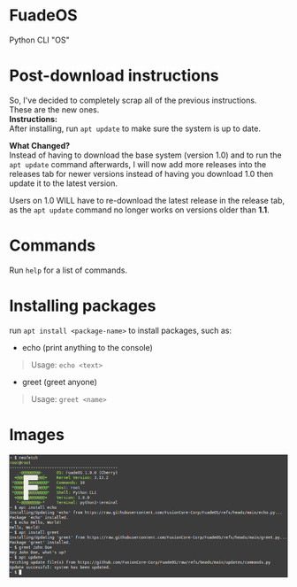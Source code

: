 # FuadeOS
Python CLI "OS"

# Post-download instructions
So, I've decided to completely scrap all of the previous instructions.  
These are the new ones.  
**Instructions:**  
After installing, run `apt update` to make sure the system is up to date.  
  
**What Changed?**  
Instead of having to download the base system (version 1.0) and to run the `apt update` command afterwards, I will now add more releases into the releases tab for newer versions instead of having you download 1.0 then update it to the latest version.  
  
Users on 1.0 WILL have to re-download the latest release in the release tab, as the `apt update` command no longer works on versions older than **1.1**.

# Commands
Run `help` for a list of commands.

# Installing packages
run `apt install <package-name>` to install packages, such as:
- echo (print anything to the console)
> Usage: `echo <text>`
- greet (greet anyone)
> Usage: `greet <name>`

# Images
![FuadeOS Screenshot](./images/1.png)

